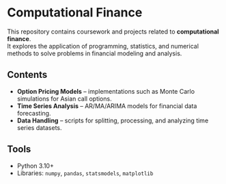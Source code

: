 # Computational Finance

This repository contains coursework and projects related to **computational finance**.  
It explores the application of programming, statistics, and numerical methods to solve problems in financial modeling and analysis.

## Contents
- **Option Pricing Models** – implementations such as Monte Carlo simulations for Asian call options.  
- **Time Series Analysis** – AR/MA/ARIMA models for financial data forecasting.  
- **Data Handling** – scripts for splitting, processing, and analyzing time series datasets.  


## Tools
- Python 3.10+
- Libraries: `numpy`, `pandas`, `statsmodels`, `matplotlib`
